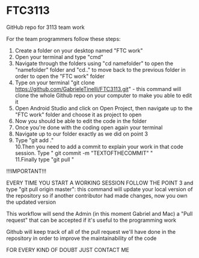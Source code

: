 # FTC3113
GitHub repo for 3113 team work

For the team programmers follow these steps:

1. Create a folder on your desktop named "FTC work"
2. Open your terminal and type "cmd"
3. Navigate through the folders using "cd namefolder" to open the "namefolder" folder and "cd.." to move back to the previous folder in order to open the "FTC work" folder
4. Type on your terminal "git clone https://github.com/GabrieleTinelli/FTC3113.git" - this command will clone the whole Github repo on your computer to make you able to edit it
5. Open Android Studio and click on Open Project, then navigate up to the "FTC work" folder and choose it as project to open
6. Now you should be able to edit the code in the folder
7. Once you're done with the coding open again your terminal
8. Navigate up to our folder exactly as we did on point 3
9. Type "git add ."                                                                                                         
10.Then you need to add a commit to explain your work in that code session. Type " git commit -m "TEXTOFTHECOMMIT" "  
11.Finally type "git pull "

!!!IMPORTANT!!!

EVERY TIME YOU START A WORKING SESSION FOLLOW THE POINT 3 and type "git pull origin master": this command will update your local version of the repository so if another contributor had made changes, now you own the updated version


This workflow will send the Admin (in this moment Gabriel and Mac) a "Pull request" that can be accepted if it's useful to the programming work

Github will keep track of all of the pull request we'll have done in the repository in order to improve the maintainability of the code

FOR EVERY KIND OF DOUBT JUST CONTACT ME 
